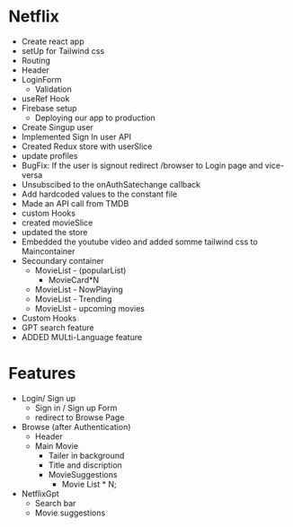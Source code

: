 # Netflix
- Create react app
- setUp for Tailwind css
- Routing
- Header
- LoginForm
     - Validation
- useRef Hook     
- Firebase setup
     - Deploying our app to production 
- Create Singup user 
- Implemented Sign In user API
- Created Redux store with userSlice  
- update profiles
- BugFix: If the user is signout redirect /browser to Login page and vice-versa 
- Unsubscibed to the onAuthSatechange callback
- Add hardcoded values to the constant file
- Made an API call from TMDB
- custom Hooks
- created movieSlice
- updated the store
- Embedded the youtube video and added somme tailwind css to Maincontainer
- Secoundary container
     - MovieList - (popularList)      
        - MovieCard*N
     - MovieList - NowPlaying
     - MovieList - Trending
     - MovieList - upcoming movies
- Custom Hooks  
- GPT search feature   
- ADDED MULti-Language feature



# Features
- Login/ Sign up
   - Sign in / Sign up Form
   - redirect to Browse Page
- Browse (after Authentication)
    - Header
    - Main Movie
         - Tailer in background
         - Title and discription
         - MovieSuggestions
              - Movie List * N;
 - NetflixGpt
      - Search bar
      - Movie suggestions             